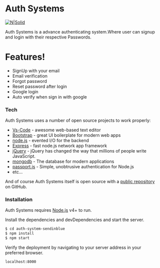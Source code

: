 # Auth Systems

[![N|Solid](https://encrypted-tbn0.gstatic.com/images?q=tbn%3AANd9GcRjnx0yfcJ6Zqjr1jl7ChG1oygQ8NPsO_mKbHZie-VWYg&usqp=CAU&ec=45690269)](https://auth-systems.herokuapp.com)



Auth Systems is a advance authenticating system.Where user can signup and login with their respective Passwords. 

  

# Features!

  - SignUp with your email
  - Email verification
  - Forgot password 
  - Reset password after login
  - Google login
  - Auto verify when sign in with google


### Tech

Auth Systems uses a number of open source projects to work properly:

* [Vs-Code](https://code.visualstudio.com/) - awesome web-based text editor
* [Bootstrap](https://getbootstrap.com) - great UI boilerplate for modern web apps
* [node.js](https://nodejs.org/) - evented I/O for the backend
* [Express](https://expressjs.com/) - fast node.js network app framework 
* [jQuery](https://jquery.com/) - jQuery has changed the way that millions of people write JavaScript.
* [mongodb](https://www.mongodb.com) - The database for modern applications
* [passport.js](https://passportjs.org) - Simple, unobtrusive authentication for Node.js 
* etc...

And of course Auth Systems itself is open source with a [public repository](https://github.com/simple-op/Auth-System/tree/master)
 on GitHub.

### Installation

Auth Systems requires [Node.js](https://nodejs.org/) v4+ to run.

Install the dependencies and devDependencies and start the server.

```sh
$ cd auth-system-sendinblue
$ npm install 
$ npm start
```

Verify the deployment by navigating to your server address in your preferred browser.

```sh
localhost:8000
```

